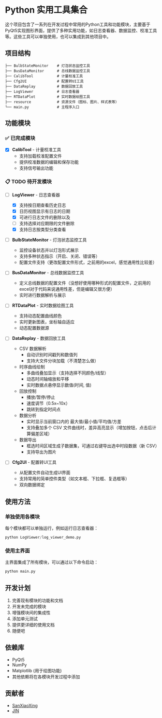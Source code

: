 # Python 实用工具集合

这个项目包含了一系列在开发过程中常用的Python工具和功能模块，主要基于PyQt5实现图形界面，提供了多种实用功能，如日志查看器、数据监控、校准工具等。这些工具可以单独使用，也可以集成到其他项目中。

## 项目结构

```
├── BulbStateMonitor    # 灯泡状态监控工具
├── BusDataMonitor      # 总线数据监控工具
├── CalibTool           # 计量校准工具
├── Cfg2UI              # 配置转UI工具
├── DataReplay          # 数据回放工具
├── LogViewer           # 日志查看器
├── RTDataPlot          # 实时数据绘图工具
├── resource            # 资源文件（图标、图片、样式表等）
└── main.py             # 主程序入口
```

## 功能模块

### ✅ 已完成模块

- [x] **CalibTool** - 计量校准工具
  - 支持加载校准配置文件
  - 提供校准数据的编辑和保存功能
  - 支持信号输出功能

### 📋 TODO 待开发模块

- [ ] **LogViewer** - 日志查看器
  - [x] 支持按日期查看历史日志
  - [x] 日历视图显示有日志的日期
  - [x] 可进行日志文件的删除以及
  - [ ] 支持选择对应期限的文件删除  
  - [x] 支持日志按类型分类查看

- [ ] **BulbStateMonitor** - 灯泡状态监控工具
  - 监控设备状态并以灯泡形式展示
  - 支持多种状态指示（开启、关闭、错误等）
  - 配置文件支持（更改配置文件形式，之前用的excel，感觉通用性比较差）

- [ ] **BusDataMonitor** - 总线数据监控工具
  - 定义总线数据的配置文件（没想好使用哪种形式的配置文件，之前用的excel对于代码来说通用性差，但是编辑又很方便）
  - 实时进行数据解析与展示

- [ ] **RTDataPlot** - 实时数据绘图工具
  - 支持动态配置曲线颜色
  - 实时更新图表，坐标轴自适应
  - 动态配置数据源

- [ ] **DataReplay** - 数据回放工具
  - CSV 数据解析
    - 自动识别时间戳列和数值列
    - 支持大文件分块加载（不清楚怎么做）
  - 时序曲线绘制
    - 多曲线叠加显示（支持选择不同颜色/线型）
    - 动态时间轴缩放和平移
    - 实时数据点悬停显示数值(时间, 值)
  - 回放控制
    - 播放/暂停/停止
    - 速度调节（0.5x~10x）
    - 跳转到指定时间点
  - 数据分析
    - 实时显示当前窗口内的 最大值/最小值/平均值/方差
    - 支持叠加多个 CSV 文件曲线时，差异高亮显示（增加按钮，点击后计算偏差区域）
  - 数据导出
    - 框选时间区域生成子数据集，可通过右键导出选中时段数据（新 CSV）
    - 支持导出为图片

- [ ] **Cfg2UI** - 配置转UI工具
  - 从配置文件自动生成UI界面
  - 支持常用的简单控件类型（如文本框、下拉框、复选框等）
  - 双向数据绑定

## 使用方法

### 单独使用各模块

每个模块都可以单独运行，例如运行日志查看器：

```python
python LogViewer/log_viewer_demo.py
```

### 使用主界面

主界面集成了所有模块，可以通过以下命令启动：

```python
python main.py
```

## 开发计划

1. 完善现有模块的功能和文档
2. 开发未完成的模块
3. 增强模块间的集成性
4. 添加单元测试
5. 提供更详细的使用文档
6. 随便吧

## 依赖库

- PyQt5
- NumPy
- Matplotlib (用于绘图功能)
- 其他依赖将在各模块开发过程中添加

## 贡献者
- [SanXiaoXing](https://github.com/SanXiaoXing)
- [JIN](https://gitee.com/jjycode)
